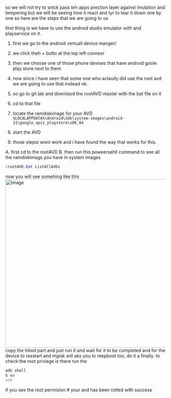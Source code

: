 so we will not try to snick pass teh apps prection layer against imulation and tempering but we will be seeing how it react and tyr to tear it down one by one so here are the steps that we are going to us

first thing is we have to use the android studio emulator with and playservice on it.

1. first we go to the android vertuall device manger/
2. we click theh + butto at the top left connesr
3. then we choose one of those phone devises that have android goole play store next to them




5. now since i have seen that some one who actaully did use the root avd we are going to use that instead ok.
6. so go to git lab and downlaod the rootAVD master with the bat file on it
7. cd to that file
8. locate the ramdiskimage for your  AVD
```%LOCALAPPDATA%\Android\Sdk\system-images\android-31\google_apis_playstore\x86_64```

9. start the AVD
10. those stepst wont work and i have found the way that works for this.

A. first cd to the rootAVD
B. then run this poweersehll command to see all the ramdiskimags you have in system images
```powershell
>rootAVD.bat ListAllAVDs
```
now you will see somehing like this 
<img width="1070" height="529" alt="image" src="https://github.com/user-attachments/assets/9a715b05-5a57-4ae7-b4f5-63018b354904" />
copy the hilied part and just run it
and wait for it to be completed and for the device to resstart and mgisk will aks you to reepboot too, do it a
finally. to check the root privlage is there run the 
```powershell
adb shell
$ su
>>#
```
if you see the root permision # your avd has been rotted with success

